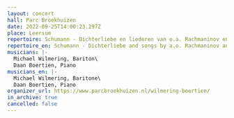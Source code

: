 ```yaml
---
layout: concert
hall: Parc Broekhuizen
date: 2022-09-25T14:00:23.297Z
place: Leersum
repertoire: Schumann - Dichterliebe en liederen van o.a. Rachmaninov en Quilter
repertoire_en: Schumann - Dichterliebe and songs by a.o. Rachmaninov and Quilter
musicians: |-
  Michael Wilmering, Bariton\
  Daan Boertien, Piano
musicians_en: |-
  Michael Wilmering, Baritone\
  Daan Boertien, Piano
organizer_url: https://www.parcbroekhuizen.nl/wilmering-boertien/
in_archive: true
cancelled: false
---
```

